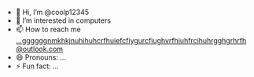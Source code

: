 - 👋 Hi, I’m @coolp12345
- 👀 I’m interested in computers
- 📫 How to reach me ...ggggggnmkhkjnuhihuhcrfhuiefcfiygurcfiughvrfhiuhfrcihuhrgghgrhrfh@outlook.com
- 😄 Pronouns: ...
- ⚡ Fun fact: ...

<!---
coolp12345/coolp12345 is a ✨ special ✨ repository because its `README.md` (this file) appears on your GitHub profile.
You can click the Preview link to take a look at your changes.
--->
